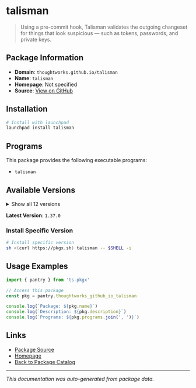 # talisman

> Using a pre-commit hook, Talisman validates the outgoing changeset for things that look suspicious — such as tokens, passwords, and private keys.

## Package Information

- **Domain**: `thoughtworks.github.io/talisman`
- **Name**: `talisman`
- **Homepage**: Not specified
- **Source**: [View on GitHub](https://github.com/pkgxdev/pantry/tree/main/projects/thoughtworks.github.io/talisman/package.yml)

## Installation

```bash
# Install with launchpad
launchpad install talisman
```

## Programs

This package provides the following executable programs:

- `talisman`

## Available Versions

<details>
<summary>Show all 12 versions</summary>

- `1.37.0`, `1.36.1`, `1.36.0`, `1.35.1`, `1.35.0`
- `1.34.0`, `1.33.2`, `1.33.1`, `1.33.0`, `1.32.2`
- `1.32.1`, `1.32.0`

</details>

**Latest Version**: `1.37.0`

### Install Specific Version

```bash
# Install specific version
sh <(curl https://pkgx.sh) talisman -- $SHELL -i
```

## Usage Examples

```typescript
import { pantry } from 'ts-pkgx'

// Access this package
const pkg = pantry.thoughtworks_github_io_talisman

console.log(`Package: ${pkg.name}`)
console.log(`Description: ${pkg.description}`)
console.log(`Programs: ${pkg.programs.join(', ')}`)
```

## Links

- [Package Source](https://github.com/pkgxdev/pantry/tree/main/projects/thoughtworks.github.io/talisman/package.yml)
- [Homepage](#)
- [Back to Package Catalog](../package-catalog.md)

---

*This documentation was auto-generated from package data.*
